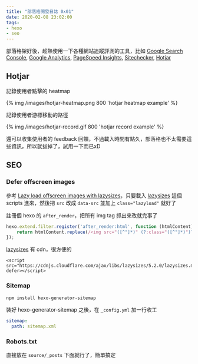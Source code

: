 ```yaml
---
title: "部落格開發日誌 0x01"
date: 2020-02-08 23:02:00
tags:
- hexo
- seo
---
```


部落格架好後，趁熱使用一下各種網站追蹤評測的工具，比如 [Google Search Console](https://search.google.com/search-console), [Google Analytics](https://analytics.google.com/analytics/web/), [PageSpeed Insights](https://developers.google.com/speed/pagespeed/insights/), [Sitechecker](https://sitechecker.pro/), [Hotjar](https://www.hotjar.com/)

## Hotjar

記錄使用者點擊的 heatmap

{% img /images/hotjar-heatmap.png 800 'hotjar heatmap example' %}

記錄使用者游標移動的路徑

{% img /images/hotjar-record.gif 800 'hotjar record example' %}

還可以收集使用者的 feedback 回饋，不過載入時間有點久，部落格也不太需要這些資訊，所以就拔掉了，試用一下而已xD

## SEO

### Defer offscreen images

參考 [Lazy load offscreen images with lazysizes](https://web.dev/codelab-use-lazysizes-to-lazyload-images/)，只要載入 [lazysizes](https://github.com/aFarkas/lazysizes) 這個 scripts 進來，然後把 `src` 改成 `data-src` 並加上 `class="lazyload"` 就好了

註冊個 hexo 的 `after_render`，把所有 img tag 抓出來改就完事了

```js scripts/lazy-load-image.js
hexo.extend.filter.register('after_render:html', function (htmlContent) {
    return htmlContent.replace(/<img src="([^"]*)" (?:class="([^"]*)")?([^>]*)>/, '<img data-src="$1" class="$2 lazyload" $3>')
});
```

[lazysizes](https://github.com/aFarkas/lazysizes) 有 cdn，很方便的

```ejs layout/common/scripts.ejs
<script src="https://cdnjs.cloudflare.com/ajax/libs/lazysizes/5.2.0/lazysizes.min.js" defer></script>
```

### Sitemap

```bash
npm install hexo-generator-sitemap
```

裝好 hexo-generator-sitemap 之後，在 `_config.yml` 加一行收工

```yml
sitemap:
  path: sitemap.xml
```

### Robots.txt

直接放在 `source/_posts` 下面就行了，簡單搞定